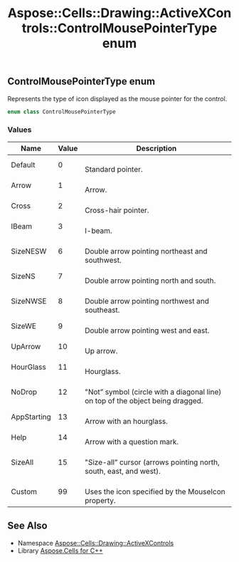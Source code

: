 ﻿---
title: Aspose::Cells::Drawing::ActiveXControls::ControlMousePointerType enum
linktitle: ControlMousePointerType
second_title: Aspose.Cells for C++ API Reference
description: 'Aspose::Cells::Drawing::ActiveXControls::ControlMousePointerType enum. Represents the type of icon displayed as the mouse pointer for the control in C++.'
type: docs
weight: 2000
url: /cpp/aspose.cells.drawing.activexcontrols/controlmousepointertype/
---
## ControlMousePointerType enum


Represents the type of icon displayed as the mouse pointer for the control.

```cpp
enum class ControlMousePointerType
```

### Values

| Name | Value | Description |
| --- | --- | --- |
| Default | 0 | <br>Standard pointer. |
| Arrow | 1 | <br>Arrow. |
| Cross | 2 | <br>Cross-hair pointer. |
| IBeam | 3 | <br>I-beam. |
| SizeNESW | 6 | <br>Double arrow pointing northeast and southwest. |
| SizeNS | 7 | <br>Double arrow pointing north and south. |
| SizeNWSE | 8 | <br>Double arrow pointing northwest and southeast. |
| SizeWE | 9 | <br>Double arrow pointing west and east. |
| UpArrow | 10 | <br>Up arrow. |
| HourGlass | 11 | <br>Hourglass. |
| NoDrop | 12 | <br>"Not” symbol (circle with a diagonal line) on top of the object being dragged. |
| AppStarting | 13 | <br>Arrow with an hourglass. |
| Help | 14 | <br>Arrow with a question mark. |
| SizeAll | 15 | <br>"Size-all” cursor (arrows pointing north, south, east, and west). |
| Custom | 99 | <br>Uses the icon specified by the MouseIcon property. |

## See Also

* Namespace [Aspose::Cells::Drawing::ActiveXControls](../)
* Library [Aspose.Cells for C++](../../)
